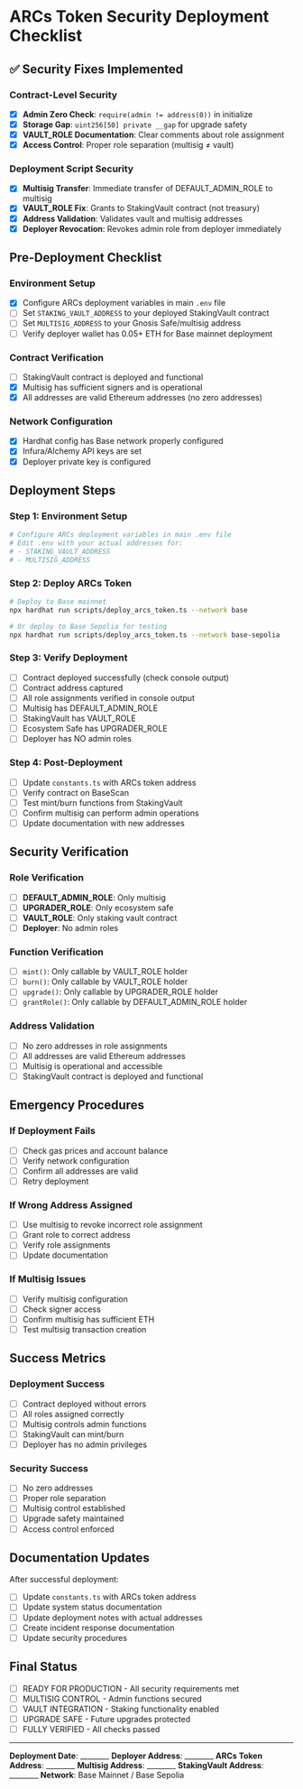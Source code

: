 # ARCs Token Security Deployment Checklist

## ✅ **Security Fixes Implemented**

### Contract-Level Security

- [x] **Admin Zero Check**: `require(admin != address(0))` in initialize
- [x] **Storage Gap**: `uint256[50] private __gap` for upgrade safety
- [x] **VAULT_ROLE Documentation**: Clear comments about role assignment
- [x] **Access Control**: Proper role separation (multisig ≠ vault)

### Deployment Script Security

- [x] **Multisig Transfer**: Immediate transfer of DEFAULT_ADMIN_ROLE to multisig
- [x] **VAULT_ROLE Fix**: Grants to StakingVault contract (not treasury)
- [x] **Address Validation**: Validates vault and multisig addresses
- [x] **Deployer Revocation**: Revokes admin role from deployer immediately

## **Pre-Deployment Checklist**

### Environment Setup

- [x] Configure ARCs deployment variables in main `.env` file
- [ ] Set `STAKING_VAULT_ADDRESS` to your deployed StakingVault contract
- [ ] Set `MULTISIG_ADDRESS` to your Gnosis Safe/multisig address
- [ ] Verify deployer wallet has 0.05+ ETH for Base mainnet deployment

### Contract Verification

- [ ] StakingVault contract is deployed and functional
- [x] Multisig has sufficient signers and is operational
- [x] All addresses are valid Ethereum addresses (no zero addresses)

### Network Configuration

- [x] Hardhat config has Base network properly configured
- [x] Infura/Alchemy API keys are set
- [x] Deployer private key is configured

## **Deployment Steps**

### Step 1: Environment Setup

```bash
# Configure ARCs deployment variables in main .env file
# Edit .env with your actual addresses for:
# - STAKING_VAULT_ADDRESS
# - MULTISIG_ADDRESS
```

### Step 2: Deploy ARCs Token

```bash
# Deploy to Base mainnet
npx hardhat run scripts/deploy_arcs_token.ts --network base

# Or deploy to Base Sepolia for testing
npx hardhat run scripts/deploy_arcs_token.ts --network base-sepolia
```

### Step 3: Verify Deployment

- [ ] Contract deployed successfully (check console output)
- [ ] Contract address captured
- [ ] All role assignments verified in console output
- [ ] Multisig has DEFAULT_ADMIN_ROLE
- [ ] StakingVault has VAULT_ROLE
- [ ] Ecosystem Safe has UPGRADER_ROLE
- [ ] Deployer has NO admin roles

### Step 4: Post-Deployment

- [ ] Update `constants.ts` with ARCs token address
- [ ] Verify contract on BaseScan
- [ ] Test mint/burn functions from StakingVault
- [ ] Confirm multisig can perform admin operations
- [ ] Update documentation with new addresses

## **Security Verification**

### Role Verification

- [ ] **DEFAULT_ADMIN_ROLE**: Only multisig
- [ ] **UPGRADER_ROLE**: Only ecosystem safe
- [ ] **VAULT_ROLE**: Only staking vault contract
- [ ] **Deployer**: No admin roles

### Function Verification

- [ ] `mint()`: Only callable by VAULT_ROLE holder
- [ ] `burn()`: Only callable by VAULT_ROLE holder
- [ ] `upgrade()`: Only callable by UPGRADER_ROLE holder
- [ ] `grantRole()`: Only callable by DEFAULT_ADMIN_ROLE holder

### Address Validation

- [ ] No zero addresses in role assignments
- [ ] All addresses are valid Ethereum addresses
- [ ] Multisig is operational and accessible
- [ ] StakingVault contract is deployed and functional

## **Emergency Procedures**

### If Deployment Fails

- [ ] Check gas prices and account balance
- [ ] Verify network configuration
- [ ] Confirm all addresses are valid
- [ ] Retry deployment

### If Wrong Address Assigned

- [ ] Use multisig to revoke incorrect role assignment
- [ ] Grant role to correct address
- [ ] Verify role assignments
- [ ] Update documentation

### If Multisig Issues

- [ ] Verify multisig configuration
- [ ] Check signer access
- [ ] Confirm multisig has sufficient ETH
- [ ] Test multisig transaction creation

## **Success Metrics**

### Deployment Success

- [ ] Contract deployed without errors
- [ ] All roles assigned correctly
- [ ] Multisig controls admin functions
- [ ] StakingVault can mint/burn
- [ ] Deployer has no admin privileges

### Security Success

- [ ] No zero addresses
- [ ] Proper role separation
- [ ] Multisig control established
- [ ] Upgrade safety maintained
- [ ] Access control enforced

## **Documentation Updates**

After successful deployment:

- [ ] Update `constants.ts` with ARCs token address
- [ ] Update system status documentation
- [ ] Update deployment notes with actual addresses
- [ ] Create incident response documentation
- [ ] Update security procedures

## **Final Status**

- [ ] READY FOR PRODUCTION - All security requirements met
- [ ] MULTISIG CONTROL - Admin functions secured
- [ ] VAULT INTEGRATION - Staking functionality enabled
- [ ] UPGRADE SAFE - Future upgrades protected
- [ ] FULLY VERIFIED - All checks passed

---

**Deployment Date**: ________
**Deployer Address**: ________
**ARCs Token Address**: ________
**Multisig Address**: ________
**StakingVault Address**: ________
**Network**: Base Mainnet / Base Sepolia

